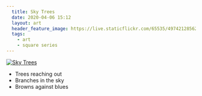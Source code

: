 ```yaml
---
  title: Sky Trees
  date: 2020-04-06 15:12
  layout: art
  header_feature_image: https://live.staticflickr.com/65535/49742128562_a695a732cf_3k.jpg
  tags:
    - art
    - square series
---
```


[![Sky Trees](https://live.staticflickr.com/65535/49742128562_87346d51c0_o.jpg)](https://live.staticflickr.com/65535/49742128562_87346d51c0_o.jpg)

- Trees reaching out
- Branches in the sky
- Browns against blues
